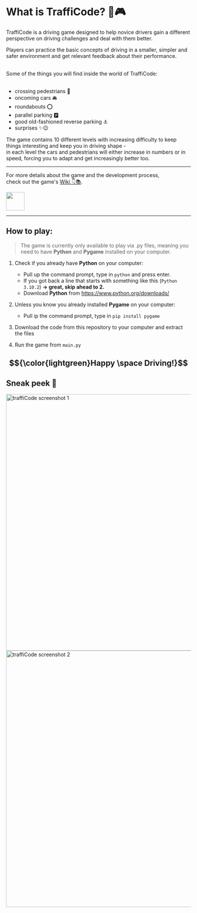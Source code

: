 # What is TraffiCode? 🚗🎮

TraffiCode is a driving game designed to help novice drivers gain a different perspective on driving challenges and deal with them better.

Players can practice the basic concepts of driving in a smaller, simpler and safer environment and get relevant feedback about their performance. 

<br>
Some of the things you will find inside the world of TraffiCode:
<br>
<br>

- crossing pedestrians 👫
- oncoming cars 🚘 
- roundabouts ⭕
- parallel parking 🅿️
- good old-fashioned reverse parking ⚓
- surprises ✨😉

The game contains 10 different levels with increasing difficulty to keep things interesting and keep you in driving shape - <br>
in each level the cars and pedestrians will either increase in numbers or in speed, forcing you to adapt and get increasingly better too. <br>

--------------------------
For more details about the game and the development process, <br>
check out the game's [Wiki 👇📚](https://github.com/yaels818/TraffiCode/wiki).

<a href="https://github.com/yaels818/TraffiCode/wiki"> 
<img height="50" src="https://user-images.githubusercontent.com/99403939/235144228-e987b659-cf03-4b52-8cec-413e8da22a43.png" /></a>

--------------------------

## How to play:

> The game is currently only available to play via .py files, meaning you need to have **Python** and **Pygame** installed on your computer.

1. Check if you already have **Python** on your computer:
   - Pull up the command prompt, type in ```python``` and press enter.
   - If you got back a line that starts with something like this (```Python 3.10.2```) **-> great, skip ahead to 2.**
   - Download **Python** from https://www.python.org/downloads/

2. Unless you know you already installed **Pygame** on your computer:
   - Pull ip the command prompt, type in ``` pip install pygame ```

3. Download the code from this repository to your computer and extract the files
4. Run the game from ``` main.py ```

$${\color{lightgreen}Happy \space Driving!}$$
--------------------------

## Sneak peek 👀
<p>
  <img width="700" alt="traffiCode screenshot 1" src="https://user-images.githubusercontent.com/99403939/235149514-9154a18d-71fd-43a0-8d52-e8b160f4aaa0.png">
  <img width="700" alt="traffiCode screenshot 2" src="https://user-images.githubusercontent.com/99403939/235149536-c69034f4-3938-448e-b171-e9ce2e3fcb8e.png">
</p>



